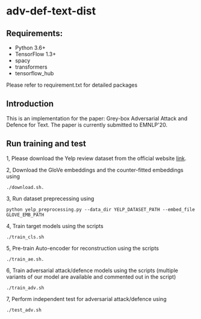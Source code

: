 # adv-def-text-dist

## Requirements: 

- Python 3.6+ 
- TensorFlow 1.3+
- spacy
- transformers
- tensorflow_hub

Please refer to requirement.txt for detailed packages

## Introduction

This is an implementation for the paper: Grey-box Adversarial Attack and Defence for Text. 
The paper is currently submitted to EMNLP'20. 

## Run training and test

1, Please download the Yelp review dataset from the official website [link](https://www.yelp.com/dataset). 

2, Download the GloVe embeddings and the counter-fitted embeddings using 

```
./download.sh.
```

3, Run dataset preprecessing using 

```
python yelp_preprocessing.py --data_dir YELP_DATASET_PATH --embed_file GLOVE_EMB_PATH
```

4, Train target models using the scripts 
 
```
./train_cls.sh
``` 

5, Pre-train Auto-encoder for reconstruction using the scripts

```
./train_ae.sh.
```

6, Train adversarial attack/defence models using the scripts (multiple variants of our model are available and commented out in the script)

```
./train_adv.sh
```

7, Perform independent test for adversarial attack/defence using 

```
./test_adv.sh
```
